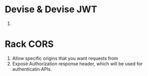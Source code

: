 
# Devise & Devise JWT
1. 

# Rack CORS
1. Allow specific origins that you want requests from
2. Expose Authorization response header, which will be used 
   for authenticatin APIs.
